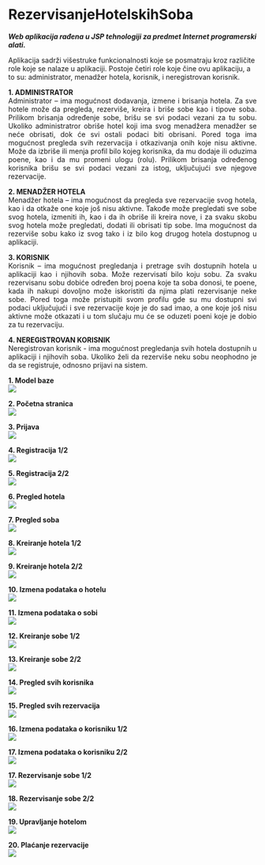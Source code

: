 # RezervisanjeHotelskihSoba
<b><i> Web aplikacija rađena u JSP tehnologiji za predmet Internet programerski alati. </i></b>

Aplikacija sadrži višestruke funkcionalnosti koje se posmatraju kroz različite role koje se nalaze u aplikaciji. Postoje četiri role koje čine ovu aplikaciju, a to su: administrator, menadžer hotela, korisnik, i neregistrovan korisnik.

<p align="justify">
<b>1. ADMINISTRATOR</b><br>
Administrator – ima mogućnost dodavanja, izmene i brisanja hotela. Za sve hotele
može da pregleda, rezerviše, kreira i briše sobe kao i tipove soba. Prilikom brisanja
određenje sobe, brišu se svi podaci vezani za tu sobu. Ukoliko administratror obriše
hotel koji ima svog menadžera menadžer se neće obrisati, dok će svi ostali podaci biti
obrisani. Pored toga ima mogućnost pregleda svih rezervacija i otkazivanja onih koje
nisu aktivne. Može da izbriše ili menja profil bilo kojeg korisnika, da mu dodaje ili
oduzima poene, kao i da mu promeni ulogu (rolu). Prilikom brisanja određenog
korisnika brišu se svi podaci vezani za istog, uključujući sve njegove rezervacije.
</p>

<p align="justify">
<b>2. MENADŽER HOTELA</b><br>
Menadžer hotela – ima mogućnost da pregleda sve rezervacije svog hotela, kao i da
otkaže one koje još nisu aktivne. Takođe može pregledati sve sobe svog hotela,
izmeniti ih, kao i da ih obriše ili kreira nove, i za svaku skobu svog hotela može
pregledati, dodati ili obrisati tip sobe. Ima mogućnost da rezerviše sobu kako iz svog
tako i iz bilo kog drugog hotela dostupnog u aplikaciji.
</p>

<p align="justify">
<b>3. KORISNIK</b><br>
Korisnik – ima mogućnost pregledanja i pretrage svih dostupnih hotela u aplikaciji kao
i njihovih soba. Može rezervisati bilo koju sobu. Za svaku rezervisanu sobu dobiće
određen broj poena koje ta soba donosi, te poene, kada ih nakupi dovoljno može
iskoristiti da njima plati rezervisanje neke sobe. Pored toga može pristupiti svom profilu
gde su mu dostupni svi podaci uključujući i sve rezervacije koje je do sad imao, a one
koje još nisu aktivne može otkazati i u tom slučaju mu će se oduzeti poeni koje je
dobio za tu rezervaciju.
</p>

<p align="justify">
<b>4. NEREGISTROVAN KORISNIK</b><br>
Neregistrovan korisnik - ima mogućnost pregledanja svih hotela dostupnih u
aplikaciji i njihovih soba. Ukoliko želi da rezerviše neku sobu neophodno je da se
registruje, odnosno prijavi na sistem.
</p>


<b>1. Model baze</b><br>
<img src="/RezervisanjeHotelskihSoba/Screenshots/ŠemaBazePodataka.png"> 

<b>2. Početna stranica</b><br>
<img src="/RezervisanjeHotelskihSoba/Screenshots/Početna.png">

<b>3. Prijava</b><br>
<img src="/RezervisanjeHotelskihSoba/Screenshots/Prijava.png">

<b>4. Registracija 1/2</b><br>
<img src="/RezervisanjeHotelskihSoba/Screenshots/Registracije pt1.png"> 

<b>5. Registracija 2/2</b><br>
<img src="/RezervisanjeHotelskihSoba/Screenshots/Registracije pt2.png">

<b>6. Pregled hotela</b><br>
<img src="/RezervisanjeHotelskihSoba/Screenshots/Pregled hotela (admin).png">

<b>7. Pregled soba</b><br>
<img src="/RezervisanjeHotelskihSoba/Screenshots/Pregled soba (admin).png">

<b>8. Kreiranje hotela 1/2</b><br>
<img src="/RezervisanjeHotelskihSoba/Screenshots/Kreiranje hotela pt1.png">

<b>9. Kreiranje hotela 2/2</b><br>
<img src="/RezervisanjeHotelskihSoba/Screenshots/Kreiranje hotela pt2.png">

<b>10. Izmena podataka o hotelu</b><br>
<img src="/RezervisanjeHotelskihSoba/Screenshots/Izmena podataka hotela (admin).png">

<b>11. Izmena podataka o sobi</b><br>
<img src="/RezervisanjeHotelskihSoba/Screenshots/Izmena podataka soba (admin).png">

<b>12. Kreiranje sobe 1/2</b><br>
<img src="/RezervisanjeHotelskihSoba/Screenshots/Kreiranje sobe pt1.png">

<b>13. Kreiranje sobe 2/2</b><br>
<img src="/RezervisanjeHotelskihSoba/Screenshots/Kreiranje sobe pt2.png">

<b>14. Pregled svih korisnika</b><br>
<img src="/RezervisanjeHotelskihSoba/Screenshots/Svi korisnici.png">

<b>15. Pregled svih rezervacija</b><br>
<img src="/RezervisanjeHotelskihSoba/Screenshots/Sve rezervacije.png">

<b>16. Izmena podataka o korisniku 1/2</b><br>
<img src="/RezervisanjeHotelskihSoba/Screenshots/Izmena podataka korisnika pt1.png">

<b>17. Izmena podataka o korisniku 2/2</b><br>
<img src="/RezervisanjeHotelskihSoba/Screenshots/Izmena podataka korisnika pt2.png">

<b>17. Rezervisanje sobe 1/2</b><br>
<img src="/RezervisanjeHotelskihSoba/Screenshots/Rezervacija soba pt1.png">

<b>18. Rezervisanje sobe 2/2</b><br>
<img src="/RezervisanjeHotelskihSoba/Screenshots/Rezervacija soba pt2.png">

<b>19. Upravljanje hotelom</b><br>
<img src="/RezervisanjeHotelskihSoba/Screenshots/Upravljanje hotelom.png">

<b>20. Plaćanje rezervacije</b><br>
<img src="/RezervisanjeHotelskihSoba/Screenshots/Placanje.png">
